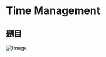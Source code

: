 # Time Management
## 題目
![image](https://user-images.githubusercontent.com/57281249/168684359-506ad1eb-c02c-411a-844d-47e7441b34e2.png)
